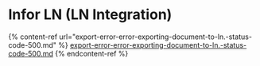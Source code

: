 # Infor LN (LN Integration)

{% content-ref url="export-error-error-exporting-document-to-ln.-status-code-500.md" %}
[export-error-error-exporting-document-to-ln.-status-code-500.md](export-error-error-exporting-document-to-ln.-status-code-500.md)
{% endcontent-ref %}

